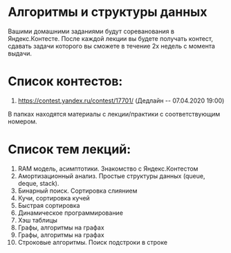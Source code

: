 # Алгоритмы и структуры данных

Вашими домашними заданиями будут сореванования в Яндекс.Контесте. После каждой лекции вы будете получать контест, сдавать задачи которого вы сможете в течение 2х недель с момента выдачи.

# Список контестов:
1. https://contest.yandex.ru/contest/17701/ (Дедлайн -- 07.04.2020 19:00)

В папках находятся материалы с лекции/практики с соответствующим номером. 

# Список тем лекций:
1. RAM модель, асимптотики. Знакомство с Яндекс.Контестом
2. Амортизационный анализ. Простые структуры данных (queue, deque, stack).
3. Бинарный поиск. Сортировка слиянием
4. Кучи, сортировка кучей
5. Быстрая сортировка
6. Динамическое программирование
7. Хэш таблицы
8. Графы, алгоритмы на графах
9. Графы, алгоритмы на графах
10. Строковые алгоритмы. Поиск подстроки в строке

